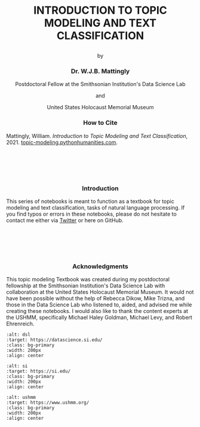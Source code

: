 # <p align="center">INTRODUCTION TO TOPIC MODELING AND TEXT CLASSIFICATION</p>
<p align="center">by</p>

### <p align="center">Dr. W.J.B. Mattingly</p>
<p align="center">Postdoctoral Fellow at the Smithsonian Institution's Data Science Lab</p>
<p align="center">and</p>
<p align="center">United States Holocaust Memorial Museum</p>

### <p align="center">How to Cite</p>
Mattingly, William. <i>Introduction to Topic Modeling and Text Classification</i>, 2021. <a href="topic-modeling.pythonhumanities.com" target="_blank">topic-modeling.pythonhumanities.com</a>.
<p align="center">

<br><br><br><br>
### <p align="center">Introduction</p>
This series of notebooks is meant to function as a textbook for topic modeling and text classification, tasks of natural language processing. If you find typos or errors in these notebooks, please do not hesitate to contact me either via <a href="https://twitter.com/wjb_mattingly" target="_blank">Twitter</a> or here on GitHub.

<br><br><br><br>
### <p align="center">Acknowledgments</p>
This topic modeling Textbook was created during my postdoctoral fellowship at the Smithsonian Institution's Data Science Lab with collaboration at the United States Holocaust Memorial Museum. It would not have been possible without the help of Rebecca Dikow, Mike Trizna, and those in the Data Science Lab who listened to, aided, and advised me while creating these notebooks. I would also like to thank the content experts at the USHMM, specifically Michael Haley Goldman, Michael Levy, and Robert Ehrenreich.
<p align="center">
  
```{image} ./images/data_science_lab_logo.png
:alt: dsl
:target: https://datascience.si.edu/
:class: bg-primary
:width: 200px
:align: center
```
```{image} ./images/si_logo.jpg
:alt: si
:target: https://si.edu/
:class: bg-primary
:width: 200px
:align: center
```
  ```{image} ./images/ushmm_logo.jpg
:alt: ushmm
:target: https://www.ushmm.org/
:class: bg-primary
:width: 200px
:align: center
```

</p>
